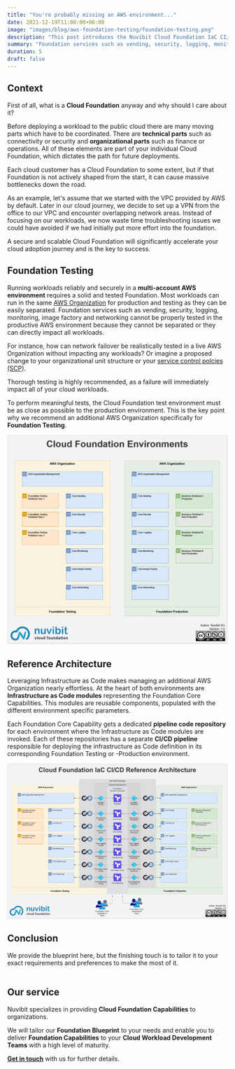 ```yaml
---
title: "You're probably missing an AWS environment..."
date: 2021-12-19T11:00:00+06:00
image: "images/blog/aws-foundation-testing/foundation-testing.png"
description: "This post introduces the Nuvibit Cloud Foundation IaC CI/CD Reference Architecture."
summary: "Foundation services such as vending, security, logging, monitoring, image factory and networking cannot be properly tested in a productive AWS environment because they cannot be separated or they can directly impact all workloads."
duration: 5
draft: false
---
```

## Context

First of all, what is a **Cloud Foundation** anyway and why should I care about it?

Before deploying a workload to the public cloud there are many moving parts which have to be coordinated.
There are **technical parts** such as connectivity or security and **organizational parts** such as finance or operations.
All of these elements are part of your individual Cloud Foundation, which dictates the path for future deployments.

Each cloud customer has a Cloud Foundation to some extent, but if that Foundation is not actively shaped from the start, it can cause massive bottlenecks down the road.

As an example, let's assume that we started with the VPC provided by AWS by default.
Later in our cloud journey, we decide to set up a VPN from the office to our VPC and encounter overlapping network areas.
Instead of focusing on our workloads, we now waste time troubleshooting issues we could have avoided if we had initially put more effort into the foundation.

A secure and scalable Cloud Foundation will significantly accelerate your cloud adoption journey and is the key to success.
## Foundation Testing

Running workloads reliably and securely in a **multi-account AWS environment** requires a solid and tested Foundation.
Most workloads can run in the same [AWS Organization](https://aws.amazon.com/organizations/) for production and testing as they can be easily separated.
Foundation services such as vending, security, logging, monitoring, image factory and networking cannot be properly tested in the productive AWS environment because they cannot be separated or they can directly impact all workloads.

For instance, how can network failover be realistically tested in a live AWS Organization without impacting any workloads?
Or imagine a proposed change to your organizational unit structure or your [service control polcies (SCP)](https://docs.aws.amazon.com/organizations/latest/userguide/orgs_manage_policies_scps.html).

Thorough testing is highly recommended, as a failure will immediately impact all of your cloud workloads.

To perform meaningful tests, the Cloud Foundation test environment must be as close as possible to the production environment.
This is the key point why we recommend an additional AWS Organization specifically for **Foundation Testing**.

![img](images/blog/aws-foundation-testing/foundation-environments.png)

## Reference Architecture

Leveraging Infrastructure as Code makes managing an additional AWS Organization nearly effortless.
At the heart of both environments are **Infrastructure as Code modules** representing the Foundation Core Capabilities. 
This modules are reusable components, populated with the different environment specific parameters.

Each Foundation Core Capability gets a dedicated **pipeline code repository** for each environment where the Infrastructure as Code modules are invoked.
Each of these repositories has a separate **CI/CD pipeline** responsible for deploying the infrastructure as Code definition in its corresponding Foundation Testing or -Production environment.

![img](images/blog/aws-foundation-testing/aws-foundation-cicd-reference-architecture-highres.png)

## Conclusion

We provide the blueprint here, but the finishing touch is to tailor it to your exact requirements and preferences to make the most of it.
<br/><br/>

## Our service

Nuvibit specializes in providing **Cloud Foundation Capabilities** to organizations.

We will tailor our **Foundation Blueprint** to your needs and enable you to deliver **Foundation Capabilities** to your **Cloud Workload Development Teams** with a high level of maturity.

**[Get in touch](/contact/ 'Contact us for more information!')** with us for further details.